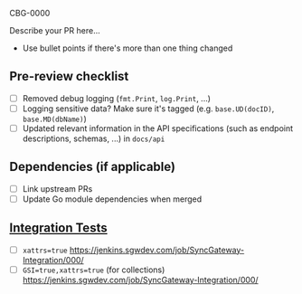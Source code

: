 CBG-0000

Describe your PR here...
- Use bullet points if there's more than one thing changed

## Pre-review checklist
- [ ] Removed debug logging (`fmt.Print`, `log.Print`, ...)
- [ ] Logging sensitive data? Make sure it's tagged (e.g. `base.UD(docID)`, `base.MD(dbName)`)
- [ ] Updated relevant information in the API specifications (such as endpoint descriptions, schemas, ...) in `docs/api`

## Dependencies (if applicable)
- [ ] Link upstream PRs
- [ ] Update Go module dependencies when merged

## [Integration Tests](https://jenkins.sgwdev.com/job/SyncGateway-Integration/build?delay=0sec)
- [ ] `xattrs=true` https://jenkins.sgwdev.com/job/SyncGateway-Integration/000/
- [ ] `GSI=true,xattrs=true` (for collections) https://jenkins.sgwdev.com/job/SyncGateway-Integration/000/
